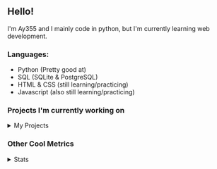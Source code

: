 ## Hello!


I'm Ay355 and I mainly code in python, but I'm currently learning web development.


### Languages:
 - Python (Pretty good at)
 - SQL (SQLite & PostgreSQL)
 - HTML & CSS (still learning/practicing)
 - Javascript (also still learning/practicing)

 
### Projects I'm currently working on

<details>
 <summary>My Projects</summary>
<br>
 
[Standle](https://discord.com/oauth2/authorize?client_id=810345494223781899&scope=bot&permissions=8)
 - A multipurpose discord bot for your discord server. Has useful and fun commands for you to mess around with. Made with [discord.py](https://www.github.com/Rapptz/discord.py).

[RoboAy355](https://github.com/Ay-355/RoboAy355)
 - A personal discord bot that I use for random things.

[Asyncdictionary](https://github.com/Ay-355/asyncdictionary)
 - An async wrapper for a dictionary API. See the README for more info.

 
That's pretty much it, other stuff is closed-source cause I'm spending most of my time learning.
 
</details>


### Other Cool Metrics


<details>
<summary>Stats</summary>
<br>
 
<a href="https://github.com/Ay-355">
 <img align="center" src="https://github-readme-stats.vercel.app/api?username=Ay-355&theme=tokyonight&show_icons=true&count_private=true&hide_border=true" />
</a><a href="https://github.com/Ay-355">
  <img align="center" src="https://github-readme-stats.vercel.app/api/top-langs/?username=Ay-355&hide=toml,yaml,cmake&layout=compact&langs_count=8&theme=tokyonight&hide_border=true" />
</a>

 
&nbsp; <!-- Space character to put some space between the different stat types. -->

 
<!--START_SECTION:waka-->
**🐱 My Github Data** 

> 🏆 406 Contributions in the Year 2021
 > 
> 📦 1.0 kB Used in Github's Storage 
 > 
> 🚫 Not Opted to Hire
 > 
> 📜 9 Public Repositories 
 > 
> 🔑 2 Private Repositories  
 > 
**I'm an Early 🐤** 

```text
🌞 Morning    7 commits      ░░░░░░░░░░░░░░░░░░░░░░░░░   3.11% 
🌆 Daytime    107 commits    ████████████░░░░░░░░░░░░░   47.56% 
🌃 Evening    103 commits    ███████████░░░░░░░░░░░░░░   45.78% 
🌙 Night      8 commits      █░░░░░░░░░░░░░░░░░░░░░░░░   3.56%

```
📅 **I'm Most Productive on Thursday** 

```text
Monday       36 commits     ████░░░░░░░░░░░░░░░░░░░░░   16.0% 
Tuesday      32 commits     ███░░░░░░░░░░░░░░░░░░░░░░   14.22% 
Wednesday    24 commits     ██░░░░░░░░░░░░░░░░░░░░░░░   10.67% 
Thursday     42 commits     ████░░░░░░░░░░░░░░░░░░░░░   18.67% 
Friday       32 commits     ███░░░░░░░░░░░░░░░░░░░░░░   14.22% 
Saturday     33 commits     ███░░░░░░░░░░░░░░░░░░░░░░   14.67% 
Sunday       26 commits     ███░░░░░░░░░░░░░░░░░░░░░░   11.56%

```


📊 **This Week I Spent My Time On** 

```text
💬 Programming Languages: 
Bash                     34 mins             ███████████░░░░░░░░░░░░░░   45.34% 
PowerShell               18 mins             ██████░░░░░░░░░░░░░░░░░░░   24.8% 
YAML                     15 mins             █████░░░░░░░░░░░░░░░░░░░░   20.73% 
INI                      4 mins              █░░░░░░░░░░░░░░░░░░░░░░░░   6.19% 
Python                   2 mins              ░░░░░░░░░░░░░░░░░░░░░░░░░   2.83%

🔥 Editors: 
VS Code                  59 mins             ███████████████████░░░░░░   78.72% 
Notepad++                16 mins             █████░░░░░░░░░░░░░░░░░░░░   21.28%

🐱‍💻 Projects: 
starship                 59 mins             ███████████████████░░░░░░   78.72% 
Unknown Project          13 mins             ████░░░░░░░░░░░░░░░░░░░░░   18.45% 
Chromagnon               2 mins              ░░░░░░░░░░░░░░░░░░░░░░░░░   2.83%

💻 Operating System: 
Windows                  1 hr 15 mins        █████████████████████████   100.0%

```

**I Mostly Code in Python** 

```text
Python                   7 repos             ███████████████████░░░░░░   77.78% 
HTML                     1 repo              ██░░░░░░░░░░░░░░░░░░░░░░░   11.11% 
C++                      1 repo              ██░░░░░░░░░░░░░░░░░░░░░░░   11.11%

```



 Last Updated on 01/08/2021
<!--END_SECTION:waka-->
</details>
